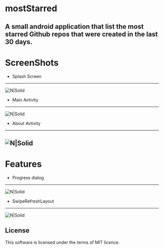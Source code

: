 # mostStarred
A small android application that list the most starred Github repos that were created in the last 30 days.
----------
# ScreenShots
- Splash Screen
---------
![N|Solid](https://github.com/abdeladim-s/mostStarred/blob/master/screenshots/splash.png?raw=true)
- Main Avtivity
---------
![N|Solid](https://github.com/abdeladim-s/mostStarred/blob/master/screenshots/main.png?raw=true)
- About Avtivity
--------
![N|Solid](https://github.com/abdeladim-s/mostStarred/blob/master/screenshots/about.png?raw=true)
--------
# Features
- Progress dialog
------
![N|Solid](https://github.com/abdeladim-s/mostStarred/blob/master/screenshots/progress.png?raw=true)

- SwipeRefreshLayout
------
![N|Solid](https://github.com/abdeladim-s/mostStarred/blob/master/screenshots/refresh.png?raw=true)

License
----

This software is licensed under the terms of MIT licence.
